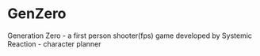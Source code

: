 # GenZero
Generation Zero - a first person shooter(fps) game developed by Systemic Reaction - character planner
